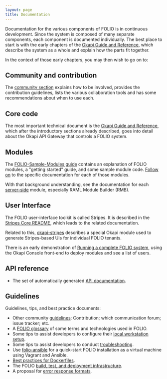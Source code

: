 ```yaml
---
layout: page
title: Documentation
---
```


Documentation for the various components of FOLIO is in continuous
development. Since the system is composed of many separate components,
each component is documented individually. The best place to start is
with the early chapters of the
[Okapi Guide and Reference](https://github.com/folio-org/okapi/blob/master/doc/guide.md),
which describe the system as a whole and explain how the parts fit
together.

In the context of those early chapters, you may then wish to go on to:

## Community and contribution

The [community section](../community/) explains how to be involved,
provides the contribution guidelines, lists the various collaboration tools
and has some recommendations about when to use each.

## Core code

The most important technical document is the
[Okapi Guide and Reference](https://github.com/folio-org/okapi/blob/master/doc/guide.md),
which after the introductory sections already described, goes into
detail about the Okapi API Gateway that controls a FOLIO system.

## Modules

The [FOLIO-Sample-Modules
guide](https://github.com/folio-org/folio-sample-modules/blob/master/README.md)
contains an explanation of FOLIO modules, a "getting started" guide,
and some sample module code.
[Follow on](https://github.com/folio-org/folio-sample-modules/blob/master/README.md#further-reading)
to the specific documentation for each of those modules.

With that background understanding, see the documentation for each
[server-side](../source-code/#server-side)
module, especially RAML Module Builder (RMB).

## User Interface

The FOLIO user-interface toolkit is called Stripes. It is described in the
[Stripes Core README](https://github.com/folio-org/stripes-core/blob/master/README.md),
which leads to the related documentation.

Related to this,
[okapi-stripes](https://github.com/folio-org/okapi-stripes/blob/master/README.md)
describes a special Okapi module used to generate Stripes-based UIs
for individual FOLIO tenants.

There is an early demonstration of
[Running a complete FOLIO system](https://github.com/folio-org/ui-okapi-console/blob/master/doc/running-a-complete-system.md),
using the Okapi Console front-end to deploy modules and see a list of users.

## API reference

- The set of automatically generated [API documentation](api).

## Guidelines

Guidelines, tips, and best practice documents:

- Other community [guidelines](../community/#guidelines):
  Contribution; which communication forum; issue tracker; etc.
- A [FOLIO glossary](glossary) of some terms and technologies used in FOLIO.
- Some tips to assist developers to configure their
  [local workstation setup](setup).
- Some tips to assist developers to conduct [troubleshooting](troubleshooting).
- Use [folio-ansible](https://github.com/folio-org/folio-ansible/blob/master/README.md)
  for a quick-start FOLIO installation as a virtual machine using Vagrant and Ansible.
- [Best practices for Dockerfiles](best-practices-dockerfiles).
- The FOLIO [build, test, and deployment infrastructure](automation).
- A proposal for [error response formats](https://github.com/folio-org/okapi/blob/master/doc/error-formats-in-folio.md).
